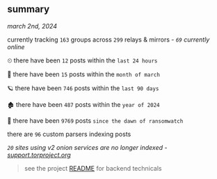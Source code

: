 
## summary
_march 2nd, 2024_

currently tracking `163` groups across `299` relays & mirrors - _`69` currently online_

⏲ there have been `12` posts within the `last 24 hours`

🦈 there have been `15` posts within the `month of march`

🪐 there have been `746` posts within the `last 90 days`

🏚 there have been `487` posts within the `year of 2024`

🦕 there have been `9769` posts `since the dawn of ransomwatch`

there are `96` custom parsers indexing posts

_`20` sites using v2 onion services are no longer indexed - [support.torproject.org](https://support.torproject.org/onionservices/v2-deprecation/)_

> see the project [README](https://github.com/joshhighet/ransomwatch#ransomwatch--) for backend technicals
